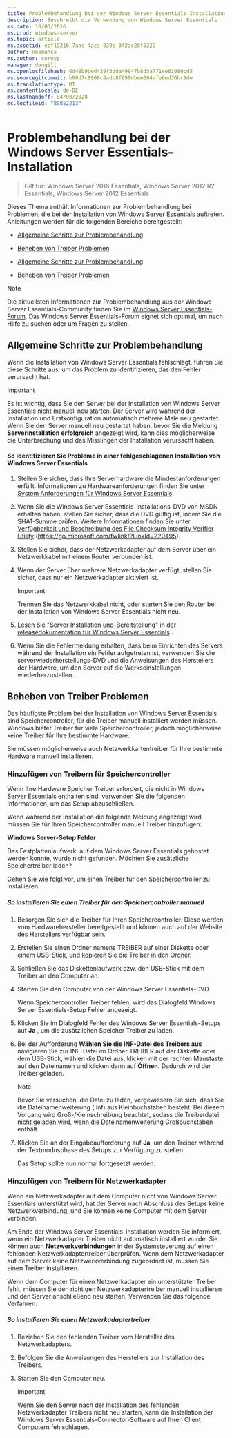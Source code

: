 ```yaml
---
title: Problembehandlung bei der Windows Server Essentials-Installation
description: Beschreibt die Verwendung von Windows Server Essentials
ms.date: 10/03/2016
ms.prod: windows-server
ms.topic: article
ms.assetid: ecf19216-7aac-4aca-839a-342ac28f5329
author: nnamuhcs
ms.author: coreyp
manager: dongill
ms.openlocfilehash: 6d48b9bed429f3dda49847b8d5a771ee61090cd5
ms.sourcegitcommit: b00d7c8968c4adc8f699dbee694afe6ed36bc9de
ms.translationtype: MT
ms.contentlocale: de-DE
ms.lasthandoff: 04/08/2020
ms.locfileid: "80852213"
---
```

# <a name="troubleshoot-windows-server-essentials-installation"></a>Problembehandlung bei der Windows Server Essentials-Installation

>Gilt für: Windows Server 2016 Essentials, Windows Server 2012 R2 Essentials, Windows Server 2012 Essentials

Dieses Thema enthält Informationen zur Problembehandlung bei Problemen, die bei der Installation von Windows Server Essentials auftreten. Anleitungen werden für die folgenden Bereiche bereitgestellt:  
  

-   [Allgemeine Schritte zur Problembehandlung](Troubleshoot-Windows-Server-Essentials-installation.md#BKMK_GeneralTroubleshootingSteps)  
  
-   [Beheben von Treiber Problemen](Troubleshoot-Windows-Server-Essentials-installation.md#BKMK_TroubleshootDrivers)  

-   [Allgemeine Schritte zur Problembehandlung](Troubleshoot-Windows-Server-Essentials-installation.md#BKMK_GeneralTroubleshootingSteps)  
  
-   [Beheben von Treiber Problemen](Troubleshoot-Windows-Server-Essentials-installation.md#BKMK_TroubleshootDrivers)  

  
> [!NOTE]
>  Die aktuellsten Informationen zur Problembehandlung aus der Windows Server Essentials-Community finden Sie im [Windows Server Essentials-Forum](https://social.technet.microsoft.com/Forums/winserveressentials/threads). Das Windows Server Essentials-Forum eignet sich optimal, um nach Hilfe zu suchen oder um Fragen zu stellen.  
  
##  <a name="general-troubleshooting-steps"></a><a name="BKMK_GeneralTroubleshootingSteps"></a>Allgemeine Schritte zur Problembehandlung  
 Wenn die Installation von Windows Server Essentials fehlschlägt, führen Sie diese Schritte aus, um das Problem zu identifizieren, das den Fehler verursacht hat.  
  
> [!IMPORTANT]
>  Es ist wichtig, dass Sie den Server bei der Installation von Windows Server Essentials nicht manuell neu starten. Der Server wird während der Installation und Erstkonfiguration automatisch mehrere Male neu gestartet. Wenn Sie den Server manuell neu gestartet haben, bevor Sie die Meldung **Serverinstallation erfolgreich** angezeigt wird, kann dies möglicherweise die Unterbrechung und das Misslingen der Installation verursacht haben.  
  
#### <a name="to-identify-issues-in-a-failed-installation-of-windows-server-essentials"></a>So identifizieren Sie Probleme in einer fehlgeschlagenen Installation von Windows Server Essentials  
  
1.  Stellen Sie sicher, dass Ihre Serverhardware die Mindestanforderungen erfüllt. Informationen zu Hardwareanforderungen finden Sie unter [System Anforderungen für Windows Server Essentials](../get-started/system-requirements.md).  
  
2.  Wenn Sie die Windows Server Essentials-Installations-DVD von MSDN erhalten haben, stellen Sie sicher, dass die DVD gültig ist, indem Sie die SHA1-Summe prüfen. Weitere Informationen finden Sie unter [Verfügbarkeit und Beschreibung des File Checksum Integrity Verifier Utility](https://go.microsoft.com/fwlink/?LinkId=220495) (https://go.microsoft.com/fwlink/?LinkId=220495).  
  
3.  Stellen Sie sicher, dass der Netzwerkadapter auf dem Server über ein Netzwerkkabel mit einem Router verbunden ist.  
  
4.  Wenn der Server über mehrere Netzwerkadapter verfügt, stellen Sie sicher, dass nur ein Netzwerkadapter aktiviert ist.  
  
    > [!IMPORTANT]
    >  Trennen Sie das Netzwerkkabel nicht, oder starten Sie den Router bei der Installation von Windows Server Essentials nicht neu.  
  
5.  Lesen Sie "Server Installation und-Bereitstellung" in der [releasedokumentation für Windows Server Essentials](../get-started/release-notes.md) .  
  
6.  Wenn Sie die Fehlermeldung erhalten, dass beim Einrichten des Servers während der Installation ein Fehler aufgetreten ist, verwenden Sie die serverwiederherstellungs-DVD und die Anweisungen des Herstellers der Hardware, um den Server auf die Werkseinstellungen wiederherzustellen.  
  
##  <a name="troubleshoot-driver-issues"></a><a name="BKMK_TroubleshootDrivers"></a>Beheben von Treiber Problemen  
 Das häufigste Problem bei der Installation von Windows Server Essentials sind Speichercontroller, für die Treiber manuell installiert werden müssen. Windows bietet Treiber für viele Speichercontroller, jedoch möglicherweise keine Treiber für Ihre bestimmte Hardware.  
  
 Sie müssen möglicherweise auch Netzwerkkartentreiber für Ihre bestimmte Hardware manuell installieren.  
  
###  <a name="adding-drivers-for-storage-controllers"></a><a name="BKMK_StorageDrivers"></a>Hinzufügen von Treibern für Speichercontroller  
 Wenn Ihre Hardware Speicher Treiber erfordert, die nicht in Windows Server Essentials enthalten sind, verwenden Sie die folgenden Informationen, um das Setup abzuschließen.  
  
 Wenn während der Installation die folgende Meldung angezeigt wird, müssen Sie für Ihren Speichercontroller manuell Treiber hinzufügen:  
  
 **Windows Server-Setup Fehler**  
  
 Das Festplattenlaufwerk, auf dem Windows Server Essentials gehostet werden konnte, wurde nicht gefunden. Möchten Sie zusätzliche Speichertreiber laden?  
  
 Gehen Sie wie folgt vor, um einen Treiber für den Speichercontroller zu installieren.  
  
##### <a name="to-manually-install-a-storage-controller-driver"></a>So installieren Sie einen Treiber für den Speichercontroller manuell  
  
1. Besorgen Sie sich die Treiber für Ihren Speichercontroller. Diese werden vom Hardwarehersteller bereitgestellt und können auch auf der Website des Herstellers verfügbar sein.  
  
2. Erstellen Sie einen Ordner namens TREIBER auf einer Diskette oder einem USB-Stick, und kopieren Sie die Treiber in den Ordner.  
  
3. Schließen Sie das Diskettenlaufwerk bzw. den USB-Stick mit dem Treiber an den Computer an.  
  
4. Starten Sie den Computer von der Windows Server Essentials-DVD.  
  
    Wenn Speichercontroller Treiber fehlen, wird das Dialogfeld Windows Server Essentials-Setup Fehler angezeigt.  
  
5. Klicken Sie im Dialogfeld Fehler des Windows Server Essentials-Setups auf **Ja** , um die zusätzlichen Speicher Treiber zu laden.  
  
6. Bei der Aufforderung **Wählen Sie die INF-Datei des Treibers aus** navigieren Sie zur INF-Datei im Ordner TREIBER auf der Diskette oder dem USB-Stick, wählen die Datei aus, klicken mit der rechten Maustaste auf den Dateinamen und klicken dann auf **Öffnen**. Dadurch wird der Treiber geladen.  
  
   > [!NOTE]
   >  Bevor Sie versuchen, die Datei zu laden, vergewissern Sie sich, dass Sie die Dateinamenweiterung (.inf) aus Kleinbuchstaben besteht. Bei diesem Vorgang wird Groß-/Kleinschreibung beachtet, sodass die Treiberdatei nicht geladen wird, wenn die Dateinamenweiterung Großbuchstaben enthält.  
  
7. Klicken Sie an der Eingabeaufforderung auf **Ja**, um den Treiber während der Textmodusphase des Setups zur Verfügung zu stellen.  
  
   Das Setup sollte nun normal fortgesetzt werden.  
  
###  <a name="adding-drivers-for-network-adapters"></a><a name="BKMK_AddingNICdrivers"></a>Hinzufügen von Treibern für Netzwerkadapter  
 Wenn ein Netzwerkadapter auf dem Computer nicht von Windows Server Essentials unterstützt wird, hat der Server nach Abschluss des Setups keine Netzwerkverbindung, und Sie können keine Computer mit dem Server verbinden.  
  
 Am Ende der Windows Server Essentials-Installation werden Sie informiert, wenn ein Netzwerkadapter Treiber nicht automatisch installiert wurde. Sie können auch **Netzwerkverbindungen** in der Systemsteuerung auf einen fehlenden Netzwerkadaptertreiber überprüfen. Wenn dem Netzwerkadapter auf dem Server keine Netzwerkverbindung zugeordnet ist, müssen Sie einen Treiber installieren.  
  
 Wenn dem Computer für einen Netzwerkadapter ein unterstützter Treiber fehlt, müssen Sie den richtigen Netzwerkadaptertreiber manuell installieren und den Server anschließend neu starten. Verwenden Sie das folgende Verfahren:  
  
##### <a name="to-install-a-network-adapter-driver"></a>So installieren Sie einen Netzwerkadaptertreiber  
  
1.  Beziehen Sie den fehlenden Treiber vom Hersteller des Netzwerkadapters.  
  
2.  Befolgen Sie die Anweisungen des Herstellers zur Installation des Treibers.  
  
3.  Starten Sie den Computer neu.  
  
    > [!IMPORTANT]
    >  Wenn Sie den Server nach der Installation des fehlenden Netzwerkadapter Treibers nicht neu starten, kann die Installation der Windows Server Essentials-Connector-Software auf Ihren Client Computern fehlschlagen.
